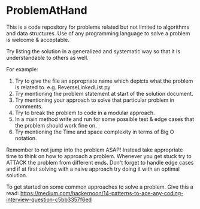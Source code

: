 # ProblemAtHand
This is a code repository for problems related but not limited to algorithms and data structures. 
Use of any programming language to solve a problem is welcome & acceptable.

Try listing the solution in a generalized and systematic way so that it is understandable to others as well.

For example: 

1. Try to give the file an appropriate name which depicts what the problem is related to. e.g. ReverseLinkedList.py
2. Try mentioning the problem statement at start of the solution document.
3. Try mentioning your approach to solve that particular problem in comments.
4. Try to break the problem to code in a modular approach.
5. In a main method write and run for some possible test & edge cases that the problem should work fine on.
6. Try mentioning the Time and space complexity in terms of Big O notation.

Remember to not jump into the problem ASAP! Instead take appropriate time to think on how to approach a problem. Whenever you get stuck try to ATTACK the problem from different ends. Don't forget to handle edge cases and if at first solving with a naive approach try doing it with an optimal solution.

To get started on some common approaches to solve a problem. Give this a read: https://medium.com/hackernoon/14-patterns-to-ace-any-coding-interview-question-c5bb3357f6ed
